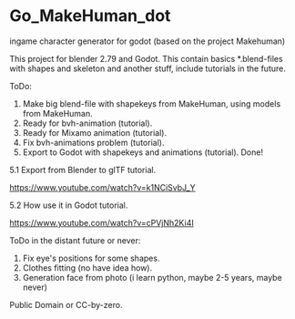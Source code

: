 # Go_MakeHuman_dot
ingame character generator for godot (based on the project Makehuman)

This project for blender 2.79 and Godot.
This contain basics *.blend-files with shapes and skeleton and another stuff, include tutorials in the future.

ToDo: 

1. Make big blend-file with shapekeys from MakeHuman, using models from MakeHuman.
2. Ready for bvh-animation (tutorial).
3. Ready for Mixamo animation (tutorial).
4. Fix bvh-animations problem (tutorial). 
5. Export to Godot with shapekeys and animations (tutorial). Done!

5.1 Export from Blender to glTF tutorial. 

https://www.youtube.com/watch?v=k1NCiSvbJ_Y

5.2 How use it in Godot tutorial.

https://www.youtube.com/watch?v=cPVjNh2Ki4I

ToDo in the distant future or never:

1. Fix eye's positions for some shapes.
2. Clothes fitting (no have idea how).
3. Generation face from photo (i learn python, maybe 2-5 years, maybe never)

Public Domain or CC-by-zero.